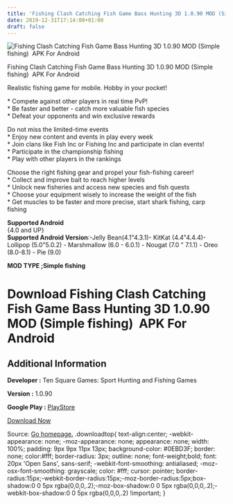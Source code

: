 ```yaml
---
title: 'Fishing Clash Catching Fish Game Bass Hunting 3D 1.0.90 MOD (Simple fishing)  APK For Android'
date: 2019-12-31T17:14:00+01:00
draft: false
---
```


![Fishing Clash Catching Fish Game Bass Hunting 3D 1.0.90 MOD (Simple fishing)  APK For Android](https://i0.wp.com/apkhome.net/wp-content/uploads/2019/11/Fishing-Clash-Catching-Fish-Game-Bass-Hunting-3D.jpg "Fishing Clash Catching Fish Game Bass Hunting 3D 1.0.90 MOD (Simple fishing)  APK For Android")

  

Fishing Clash Catching Fish Game Bass Hunting 3D 1.0.90 MOD (Simple fishing)  APK For Android

Realistic fishing game for mobile. Hobby in your pocket!

\* Compete against other players in real time PvP!  
\* Be faster and better - catch more valuable fish species  
\* Defeat your opponents and win exclusive rewards

Do not miss the limited-time events  
\* Enjoy new content and events in play every week  
\* Join clans like Fish Inc or Fishing Inc and participate in clan events!  
\* Participate in the championship fishing  
\* Play with other players in the rankings

Choose the right fishing gear and propel your fish-fishing career!  
\* Collect and improve bait to reach higher levels  
\* Unlock new fisheries and access new species and fish quests  
\* Choose your equipment wisely to increase the weight of the fish  
\* Get muscles to be faster and more precise, start shark fishing, carp fishing

**Supported Android**  
{4.0 and UP}  
**Supported Android Version**:-Jelly Bean(4.1"4.3.1)- KitKat (4.4"4.4.4)- Lollipop (5.0"5.0.2) - Marshmallow (6.0 - 6.0.1) - Nougat (7.0 " 7.1.1) - Oreo (8.0-8.1) - Pie (9.0)

**MOD TYPE ;Simple fishing**

Download Fishing Clash Catching Fish Game Bass Hunting 3D 1.0.90 MOD (Simple fishing)  APK For Android
=======================================================================================================

Additional Information
----------------------

**Developer :** Ten Square Games: Sport Hunting and Fishing Games

**Version :** 1.0.90

**Google Play :** [PlayStore](https://play.google.com/store/apps/details?id=com.tensquaregames.letsfish2)

  

[Download Now](https://store4app.co/post/fishing-clash-catching-fish-game-bass-hunting-3d-1-0-90-mod-simple-fishing-apk-for-android_1573926144)

  
Source: [Go homepage.](https://store4app.co/post/fishing-clash-catching-fish-game-bass-hunting-3d-1-0-90-mod-simple-fishing-apk-for-android_1573926144) .downloadtop{ text-align:center; -webkit-appearance: none; -moz-appearance: none; appearance: none; width: 100%; padding: 9px 9px 11px 13px; background-color: #0EBD3F; border: none; color:#fff; border-radius: 3px; outline: none; font-weight;bold; font: 20px 'Open Sans', sans-serif; -webkit-font-smoothing: antialiased; -moz-osx-font-smoothing: grayscale; color: #fff; cursor: pointer; border-radius:15px;-webkit-border-radius:15px;-moz-border-radius:5px;box-shadow:0 0 5px rgba(0,0,0,.2);-moz-box-shadow:0 0 5px rgba(0,0,0,.2);-webkit-box-shadow:0 0 5px rgba(0,0,0,.2) !important; }